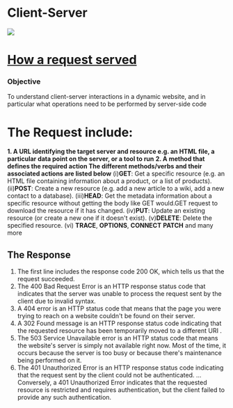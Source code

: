 # Client-Server
![](https://media.prod.mdn.mozit.cloud/attachments/2016/09/04/13841/3320b8e8984e7ab1fa72124df678693c/Basic%20Static%20App%20Server.png)
# [How a request served](https://developer.mozilla.org/en-US/docs/Learn/Server-side/First_steps/Client-Server_overview)
 ### Objective
 To understand client-server interactions in a dynamic website, and in particular what operations need to be performed by server-side code
  # The Request include:
  **1. A URL identifying the target server and resource e.g. an HTML file, a particular data point on the server, or a tool to run**
  **2. A method that defines the required action The different methods/verbs and their associated actions are listed below**
 (i)**GET**: Get a specific resource (e.g. an HTML file containing information about a product, or a list of products). 
(ii)**POST**: Create a new resource (e.g. add a new article to a wiki, add a new contact to a database). 
(iii)**HEAD**: Get the metadata information about a specific resource without getting the body like GET would.GET request to download the resource if it has changed. 
(iv)**PUT**: Update an existing resource (or create a new one if it doesn't exist).
(v)**DELETE**: Delete the specified resource.
 (vi) **TRACE**, **OPTIONS**, **CONNECT** **PATCH** and many more
 
## The Response
 1. The first line includes the response code 200 OK, which tells us that the request succeeded.
 2. The 400 Bad Request Error is an HTTP response status code that indicates that the server was unable to process the request sent by the client due to invalid syntax.
 3. A 404 error is an HTTP status code that means that the page you were trying to reach on a       website couldn't be found on their server.
 4. A 302 Found message is an HTTP response status code indicating that the requested resource has been temporarily moved to a different URI .
 5. The 503 Service Unavailable error is an HTTP status code that means the website's server is simply not available right now. Most of the time, it occurs because the server is too busy or because there's maintenance being performed on it.
 6. The 401 Unauthorized Error is an HTTP response status code indicating that the request sent by the client could not be authenticated. ... Conversely, a 401 Unauthorized Error indicates that the requested resource is restricted and requires authentication, but the client failed to provide any such authentication.






